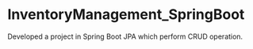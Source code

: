 # InventoryManagement_SpringBoot
Developed a project in Spring Boot JPA which perform CRUD operation.
